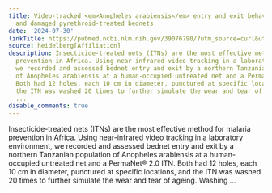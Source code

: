 ```yaml
---
title: Video-tracked <em>Anopheles arabiensis</em> entry and exit behaviour at washed
  and damaged pyrethroid-treated bednets
date: '2024-07-30'
linkTitle: https://pubmed.ncbi.nlm.nih.gov/39076790/?utm_source=curl&utm_medium=rss&utm_campaign=pubmed-2&utm_content=1FakS-2QOkCT8HsMOQP1bCRQ4YzyumYOmxmF0moLsQ3dFB1E9V&fc=20220326224207&ff=20240730181641&v=2.18.0.post9+e462414
source: heidelberg[Affiliation]
description: Insecticide-treated nets (ITNs) are the most effective method for malaria
  prevention in Africa. Using near-infrared video tracking in a laboratory environment,
  we recorded and assessed bednet entry and exit by a northern Tanzanian population
  of Anopheles arabiensis at a human-occupied untreated net and a PermaNet® 2.0 ITN.
  Both had 12 holes, each 10 cm in diameter, punctured at specific locations, and
  the ITN was washed 20 times to further simulate the wear and tear of ageing. Washing
  ...
disable_comments: true
---
```

Insecticide-treated nets (ITNs) are the most effective method for malaria prevention in Africa. Using near-infrared video tracking in a laboratory environment, we recorded and assessed bednet entry and exit by a northern Tanzanian population of Anopheles arabiensis at a human-occupied untreated net and a PermaNet® 2.0 ITN. Both had 12 holes, each 10 cm in diameter, punctured at specific locations, and the ITN was washed 20 times to further simulate the wear and tear of ageing. Washing ...